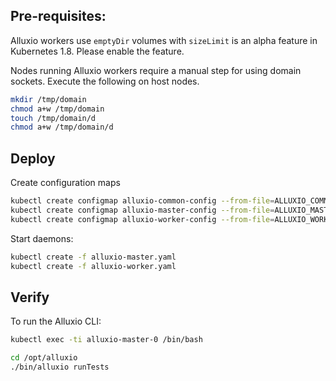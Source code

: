 ## Pre-requisites:

Alluxio workers use `emptyDir` volumes with `sizeLimit` is an alpha feature in Kubernetes 1.8. Please enable the feature.

Nodes running Alluxio workers require a manual step for using domain sockets. Execute the following on host nodes.
```bash
mkdir /tmp/domain
chmod a+w /tmp/domain
touch /tmp/domain/d
chmod a+w /tmp/domain/d
```

## Deploy

Create configuration maps
```bash
kubectl create configmap alluxio-common-config --from-file=ALLUXIO_COMMON_CONFIG=conf/common.properties
kubectl create configmap alluxio-master-config --from-file=ALLUXIO_MASTER_CONFIG=conf/master.properties
kubectl create configmap alluxio-worker-config --from-file=ALLUXIO_WORKER_CONFIG=conf/worker.properties
```

Start daemons:
```bash
kubectl create -f alluxio-master.yaml
kubectl create -f alluxio-worker.yaml
```

## Verify 
To run the Alluxio CLI:
```bash
kubectl exec -ti alluxio-master-0 /bin/bash

cd /opt/alluxio
./bin/alluxio runTests
```
